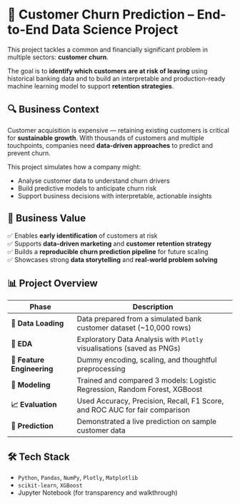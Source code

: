 # 🏦 Customer Churn Prediction – End-to-End Data Science Project

This project tackles a common and financially significant problem in multiple sectors: **customer churn**.

The goal is to **identify which customers are at risk of leaving** using historical banking data and to build an interpretable and production-ready machine learning model to support **retention strategies**.

## 🔍 Business Context

Customer acquisition is expensive — retaining existing customers is critical for **sustainable growth**. With thousands of customers and multiple touchpoints, companies need **data-driven approaches** to predict and prevent churn.

This project simulates how a company might:
- Analyse customer data to understand churn drivers
- Build predictive models to anticipate churn risk
- Support business decisions with interpretable, actionable insights

## 🎯 Business Value

✅ Enables **early identification** of customers at risk  
✅ Supports **data-driven marketing** and **customer retention strategy**  
✅ Builds a **reproducible churn prediction pipeline** for future scaling  
✅ Showcases strong **data storytelling** and **real-world problem solving**

## 📊 Project Overview

| Phase               | Description                                                                 |
|--------------------|-----------------------------------------------------------------------------|
| **📁 Data Loading** | Data prepared from a simulated bank customer dataset (~10,000 rows)         |
| **🧭 EDA**          | Exploratory Data Analysis with `Plotly` visualisations (saved as PNGs)      |
| **🧱 Feature Engineering** | Dummy encoding, scaling, and thoughtful preprocessing                       |
| **🤖 Modeling**     | Trained and compared 3 models: Logistic Regression, Random Forest, XGBoost  |
| **📈 Evaluation**   | Used Accuracy, Precision, Recall, F1 Score, and ROC AUC for fair comparison |
| **🧪 Prediction**   | Demonstrated a live prediction on sample customer data                      |

## 🛠️ Tech Stack

- `Python`, `Pandas`, `NumPy`, `Plotly`, `Matplotlib`
- `scikit-learn`, `XGBoost`
- Jupyter Notebook (for transparency and walkthrough)
